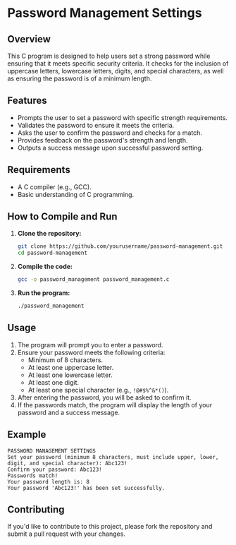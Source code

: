 # Password Management Settings

## Overview

This C program is designed to help users set a strong password while ensuring that it meets specific security criteria. It checks for the inclusion of uppercase letters, lowercase letters, digits, and special characters, as well as ensuring the password is of a minimum length.

## Features

- Prompts the user to set a password with specific strength requirements.
- Validates the password to ensure it meets the criteria.
- Asks the user to confirm the password and checks for a match.
- Provides feedback on the password's strength and length.
- Outputs a success message upon successful password setting.

## Requirements

- A C compiler (e.g., GCC).
- Basic understanding of C programming.

## How to Compile and Run

1. **Clone the repository:**

   ```bash
   git clone https://github.com/yourusername/password-management.git
   cd password-management
   ```

2. **Compile the code:**

   ```bash
   gcc -o password_management password_management.c
   ```

3. **Run the program:**

   ```bash
   ./password_management
   ```

## Usage

1. The program will prompt you to enter a password. 
2. Ensure your password meets the following criteria:
   - Minimum of 8 characters.
   - At least one uppercase letter.
   - At least one lowercase letter.
   - At least one digit.
   - At least one special character (e.g., `!@#$%^&*()`).
3. After entering the password, you will be asked to confirm it.
4. If the passwords match, the program will display the length of your password and a success message.

## Example

```
PASSWORD MANAGEMENT SETTINGS
Set your password (minimum 8 characters, must include upper, lower, digit, and special character): Abc123!
Confirm your password: Abc123!
Passwords match!
Your password length is: 8
Your password 'Abc123!' has been set successfully.
```

## Contributing

If you'd like to contribute to this project, please fork the repository and submit a pull request with your changes.

